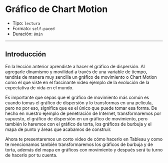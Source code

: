 # Gráfico de Chart Motion

* Tipo: `lectura`
* Formato: `self-paced`
* Duración: `8min`

***

## Introducción

En la lección anterior aprendiste a hacer el gráfico de dispersión. Al agregarle
dinamismo y movilidad a través de una variable de tiempo, tendrás de manera muy
sencilla un gráfico de movimiento o Chart Motion como el que viste en el
fascinante video ejemplo de la evolución de la expectativa de vida en el mundo.

Es importante que sepas que el gráfico de movimiento más común es cuando tomas
el gráfico de dispersión y lo transformas en una película, pero no por eso,
significa que es el único que puede tomar esa forma. De hecho en nuestro ejemplo
de penetración de Internet, transformaremos por supuesto, el gráfico de
dispersión en un gráfico de movimiento, pero también lo haremos con el gráfico
de torta, los gráficos de burbuja y el mapa de punto y áreas que acabamos de
construir.

Ahora te presentaremos un corto video de cómo hacerlo en Tableau y como te
mencionamos también transformaremos los gráficos de burbuja y de torta, además
del mapa en gráficos con movimiento y después será tu turno de hacerlo por tu
cuenta.
